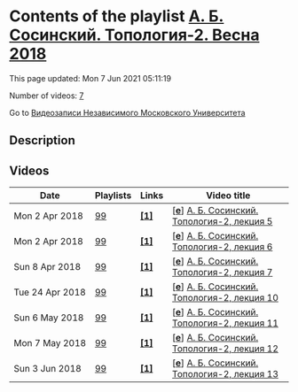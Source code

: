 # Contents of the playlist [А. Б. Сосинский. Топология-2. Весна 2018](https://www.youtube.com/playlist?list=PLp9ABVh6_x4HccRPjcqUZtQ8Q3wTfhWox)

This page updated: Mon 7 Jun 2021 05:11:19

Number of videos: [7](#videos)

Go to [Видеозаписи Независимого Московского Университета](../README.md)

## Description



## Videos

|Date|Playlists|Links|Video title|
|---|---|---|---|
| Mon&nbsp;2&nbsp;Apr&nbsp;2018 | [99](../playlists/99 "А. Б. Сосинский. Топология-2. Весна 2018") | [**[1]**](http://ium.mccme.ru/s18/s18-topology2.html) | [[**e**](https://studio.youtube.com/video/1Mf3LyoPrL8/edit "Edit")] [А. Б. Сосинский. Топология-2, лекция 5](https://www.youtube.com/watch?v=1Mf3LyoPrL8&list=PLp9ABVh6_x4HccRPjcqUZtQ8Q3wTfhWox "Спецкурс НМУ, рекомендованный для 2 курса.&#013;13 марта 2018 г. 17:30, НМУ 304 (Москва, Большой Власьевский пер., 11)&#013;http://ium.mccme.ru/s18/s18-topology2.html") |
| Mon&nbsp;2&nbsp;Apr&nbsp;2018 | [99](../playlists/99 "А. Б. Сосинский. Топология-2. Весна 2018") | [**[1]**](http://ium.mccme.ru/s18/s18-topology2.html) | [[**e**](https://studio.youtube.com/video/8l6MUgA6sGA/edit "Edit")] [А. Б. Сосинский. Топология-2, лекция 6](https://www.youtube.com/watch?v=8l6MUgA6sGA&list=PLp9ABVh6_x4HccRPjcqUZtQ8Q3wTfhWox "Спецкурс НМУ, рекомендованный для 2 курса.&#013;20 марта 2018 г. 17:30, НМУ 304 (Москва, Большой Власьевский пер., 11)&#013;http://ium.mccme.ru/s18/s18-topology2.html") |
| Sun&nbsp;8&nbsp;Apr&nbsp;2018 | [99](../playlists/99 "А. Б. Сосинский. Топология-2. Весна 2018") | [**[1]**](http://ium.mccme.ru/s18/s18-topology2.html) | [[**e**](https://studio.youtube.com/video/BwjHIZv5DBY/edit "Edit")] [А. Б. Сосинский. Топология-2, лекция 7](https://www.youtube.com/watch?v=BwjHIZv5DBY&list=PLp9ABVh6_x4HccRPjcqUZtQ8Q3wTfhWox "Спецкурс НМУ, рекомендованный для 2 курса.&#013;27 марта 2018 г. 17:30, НМУ 304 (Москва, Большой Власьевский пер., 11)&#013;http://ium.mccme.ru/s18/s18-topology2.html") |
| Tue&nbsp;24&nbsp;Apr&nbsp;2018 | [99](../playlists/99 "А. Б. Сосинский. Топология-2. Весна 2018") | [**[1]**](http://ium.mccme.ru/s18/s18-topology2.html) | [[**e**](https://studio.youtube.com/video/aYzJs4DCReA/edit "Edit")] [А. Б. Сосинский. Топология-2, лекция 10](https://www.youtube.com/watch?v=aYzJs4DCReA&list=PLp9ABVh6_x4HccRPjcqUZtQ8Q3wTfhWox "Спецкурс НМУ, рекомендованный для 2 курса. Читал Константин Логинов.&#013;17 апреля 2018 г. 17:30, НМУ 304 (Москва, Большой Власьевский пер., 11)&#013;http://ium.mccme.ru/s18/s18-topology2.html") |
| Sun&nbsp;6&nbsp;May&nbsp;2018 | [99](../playlists/99 "А. Б. Сосинский. Топология-2. Весна 2018") | [**[1]**](http://ium.mccme.ru/s18/s18-topology2.html) | [[**e**](https://studio.youtube.com/video/gZgzftgsljs/edit "Edit")] [А. Б. Сосинский. Топология-2, лекция 11](https://www.youtube.com/watch?v=gZgzftgsljs&list=PLp9ABVh6_x4HccRPjcqUZtQ8Q3wTfhWox "Спецкурс НМУ, рекомендованный для 2 курса. Читал Константин Логинов.&#013;24 апреля 2018 г. 17:30, НМУ 304 (Москва, Большой Власьевский пер., 11)&#013;http://ium.mccme.ru/s18/s18-topology2.html") |
| Mon&nbsp;7&nbsp;May&nbsp;2018 | [99](../playlists/99 "А. Б. Сосинский. Топология-2. Весна 2018") | [**[1]**](http://ium.mccme.ru/s18/s18-topology2.html) | [[**e**](https://studio.youtube.com/video/_nCasJj9fWo/edit "Edit")] [А. Б. Сосинский. Топология-2, лекция 12](https://www.youtube.com/watch?v=_nCasJj9fWo&list=PLp9ABVh6_x4HccRPjcqUZtQ8Q3wTfhWox "Спецкурс НМУ, рекомендованный для 2 курса. Читал Константин Логинов.&#013;1 мая 2018 г. 17:30, НМУ 304 (Москва, Большой Власьевский пер., 11)&#013;http://ium.mccme.ru/s18/s18-topology2.html") |
| Sun&nbsp;3&nbsp;Jun&nbsp;2018 | [99](../playlists/99 "А. Б. Сосинский. Топология-2. Весна 2018") | [**[1]**](http://ium.mccme.ru/s18/s18-topology2.html) | [[**e**](https://studio.youtube.com/video/D7JgcZ9y_cM/edit "Edit")] [А. Б. Сосинский. Топология-2, лекция 13](https://www.youtube.com/watch?v=D7JgcZ9y_cM&list=PLp9ABVh6_x4HccRPjcqUZtQ8Q3wTfhWox "Спецкурс НМУ, рекомендованный для 2 курса. Читал Константин Логинов.&#013;15 мая 2018 г. 17:30, НМУ 304 (Москва, Большой Власьевский пер., 11)&#013;http://ium.mccme.ru/s18/s18-topology2.html") |
